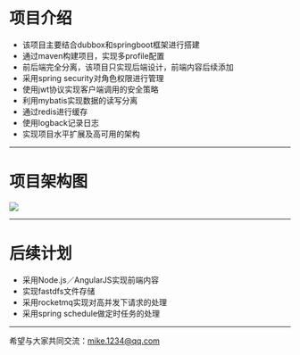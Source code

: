 # 项目介绍

- 该项目主要结合dubbox和springboot框架进行搭建
- 通过maven构建项目，实现多profile配置
- 前后端完全分离，该项目只实现后端设计，前端内容后续添加
- 采用spring security对角色权限进行管理
- 使用jwt协议实现客户端调用的安全策略
- 利用mybatis实现数据的读写分离
- 通过redis进行缓存
- 使用logback记录日志
- 实现项目水平扩展及高可用的架构

---

# 项目架构图
![](http://ok9lr2dej.bkt.clouddn.com/platformserv.jpg)

---

# 后续计划
- 采用Node.js／AngularJS实现前端内容
- 实现fastdfs文件存储
- 采用rocketmq实现对高并发下请求的处理
- 采用spring schedule做定时任务的处理

---

希望与大家共同交流：mike.1234@qq.com